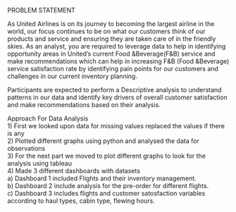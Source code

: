 PROBLEM STATEMENT

As United Airlines is on its journey to becoming the largest airline in the world, our focus continues to be on what our customers think of our products and service and ensuring they are taken care of in the friendly skies. As an analyst, you are required to leverage data to help in identifying opportunity areas in United’s current Food &Beverage(F&B) service and make recommendations which can help in increasing F&B (Food &Beverage) service satisfaction rate by identifying pain points for our customers and challenges in our current inventory planning.

Participants are expected to perform a Descriptive analysis to understand patterns in our data and identify key drivers of overall customer satisfaction and make recommendations based on their analysis.

Approach For Data Analysis 
<br> 1) First we looked upon data for missing values replaced the values if there is any
<br> 2) Plotted different graphs using python and analysed the data for observations
<br> 3) For the next part we moved to plot different graphs to look for the analysis using tableau
<br> 4) Made 3 different dashboards with datasets
<br> a) Dashboard 1 included Flights and their inventory management.
<br> b) Dashboard 2 include analysis for the pre-order for different flights.
<br> c) Dashboard 3 includes flights and customer satosfaction variables according to haul types, cabin type, flewing hours.
